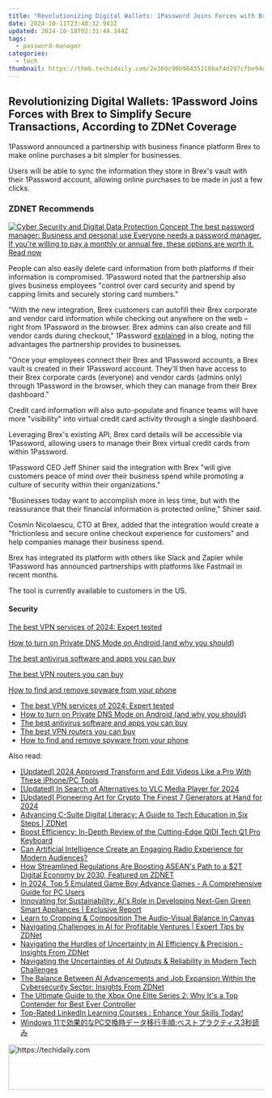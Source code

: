 ```yaml
---
title: "Revolutionizing Digital Wallets: 1Password Joins Forces with Brex to Simplify Secure Transactions, According to ZDNet Coverage"
date: 2024-10-11T23:48:32.941Z
updated: 2024-10-18T02:31:44.344Z
tags:
  - password-manager
categories:
  - tech
thumbnail: https://thmb.techidaily.com/2e369c90b98435218baf4d297cfbe94e377c61af5c1d1c6b298751c3dd981af2.jpg
---
```


## Revolutionizing Digital Wallets: 1Password Joins Forces with Brex to Simplify Secure Transactions, According to ZDNet Coverage

1Password announced a partnership with business finance platform Brex to make online purchases a bit simpler for businesses. 

Users will be able to sync the information they store in Brex's vault with their 1Password account, allowing online purchases to be made in just a few clicks. 

### **ZDNET** Recommends

[![Cyber Security and Digital Data Protection Concept](https://www.zdnet.com/a/img/resize/b984513c67ba4f8c0e132348960af5f4f0063327/2020/05/08/caa1687e-f4c5-463f-b479-789ccf6d5245/istock-1156386758.jpg?auto=webp&fit=crop&frame=1&height=238.5&width=459) The best password manager: Business and personal use Everyone needs a password manager. If you're willing to pay a monthly or annual fee, these options are worth it.  Read now](https://www.zdnet.com/article/best-password-manager/)

People can also easily delete card information from both platforms if their information is compromised. 1Password noted that the partnership also gives business employees "control over card security and spend by capping limits and securely storing card numbers."

"With the new integration, Brex customers can autofill their Brex corporate and vendor card information while checking out anywhere on the web – right from 1Password in the browser. Brex admins can also create and fill vendor cards during checkout," 1Password [explained](https://blog.1password.com/brex-1password/?utm%5Fmedium=partner-integration&utm%5Fsource=pressrelease&utm%5Fcampaign=Brex-1p) in a blog, noting the advantages the partnership provides to businesses.

"Once your employees connect their Brex and 1Password accounts, a Brex vault is created in their 1Password account. They'll then have access to their Brex corporate cards (everyone) and vendor cards (admins only) through 1Password in the browser, which they can manage from their Brex dashboard."

Credit card information will also auto-populate and finance teams will have more "visibility" into virtual credit card activity through a single dashboard.

Leveraging Brex's existing API, Brex card details will be accessible via 1Password, allowing users to manage their Brex virtual credit cards from within 1Password.

1Password CEO Jeff Shiner said the integration with Brex "will give customers peace of mind over their business spend while promoting a culture of security within their organizations."

"Businesses today want to accomplish more in less time, but with the reassurance that their financial information is protected online," Shiner said. 

Cosmin Nicolaescu, CTO at Brex, added that the integration would create a "frictionless and secure online checkout experience for customers" and help companies manage their business spend.

Brex has integrated its platform with others like Slack and Zapier while 1Password has announced partnerships with platforms like Fastmail in recent months. 

The tool is currently available to customers in the US. 

#### Security

[The best VPN services of 2024: Expert tested](https://www.zdnet.com/article/best-vpn/ "The best VPN services of 2024: Expert tested")

[How to turn on Private DNS Mode on Android (and why you should)](https://www.zdnet.com/article/how-to-turn-on-private-dns-mode-on-android-and-why-you-should/ "How to turn on Private DNS Mode on Android (and why you should)")

[The best antivirus software and apps you can buy](https://www.zdnet.com/article/best-antivirus/ "The best antivirus software and apps you can buy")

[The best VPN routers you can buy](https://www.zdnet.com/article/best-vpn-router/ "The best VPN routers you can buy")

[How to find and remove spyware from your phone](https://www.zdnet.com/article/how-to-find-and-remove-spyware-from-your-phone/ "How to find and remove spyware from your phone")

* [The best VPN services of 2024: Expert tested](https://www.zdnet.com/article/best-vpn/ "The best VPN services of 2024: Expert tested")
* [How to turn on Private DNS Mode on Android (and why you should)](https://www.zdnet.com/article/how-to-turn-on-private-dns-mode-on-android-and-why-you-should/ "How to turn on Private DNS Mode on Android (and why you should)")
* [The best antivirus software and apps you can buy](https://www.zdnet.com/article/best-antivirus/ "The best antivirus software and apps you can buy")
* [The best VPN routers you can buy](https://www.zdnet.com/article/best-vpn-router/ "The best VPN routers you can buy")
* [How to find and remove spyware from your phone](https://www.zdnet.com/article/how-to-find-and-remove-spyware-from-your-phone/ "How to find and remove spyware from your phone")

<ins class="adsbygoogle"
     style="display:block"
     data-ad-format="autorelaxed"
     data-ad-client="ca-pub-7571918770474297"
     data-ad-slot="1223367746"></ins>

<ins class="adsbygoogle"
     style="display:block"
     data-ad-client="ca-pub-7571918770474297"
     data-ad-slot="8358498916"
     data-ad-format="auto"
     data-full-width-responsive="true"></ins>

<span class="atpl-alsoreadstyle">Also read:</span>
<div><ul>
<li><a href="https://article-helps.techidaily.com/updated-2024-approved-transform-and-edit-videos-like-a-pro-with-these-iphonepc-tools/"><u>[Updated] 2024 Approved Transform and Edit Videos Like a Pro With These iPhone/PC Tools</u></a></li>
<li><a href="https://fox-helps.techidaily.com/updated-in-search-of-alternatives-to-vlc-media-player-for-2024/"><u>[Updated] In Search of Alternatives to VLC Media Player for 2024</u></a></li>
<li><a href="https://article-posts.techidaily.com/updated-pioneering-art-for-crypto-the-finest-7-generators-at-hand-for-2024/"><u>[Updated] Pioneering Art for Crypto The Finest 7 Generators at Hand for 2024</u></a></li>
<li><a href="https://app-tips.techidaily.com/advancing-c-suite-digital-literacy-a-guide-to-tech-education-in-six-steps-zdnet/"><u>Advancing C-Suite Digital Literacy: A Guide to Tech Education in Six Steps | ZDNet</u></a></li>
<li><a href="https://hardware-tips.techidaily.com/boost-efficiency-in-depth-review-of-the-cutting-edge-qidi-tech-q1-pro-keyboard/"><u>Boost Efficiency: In-Depth Review of the Cutting-Edge QIDI Tech Q1 Pro Keyboard</u></a></li>
<li><a href="https://app-tips.techidaily.com/can-artificial-intelligence-create-an-engaging-radio-experience-for-modern-audiences/"><u>Can Artificial Intelligence Create an Engaging Radio Experience for Modern Audiences?</u></a></li>
<li><a href="https://app-tips.techidaily.com/how-streamlined-regulations-are-boosting-aseans-path-to-a-2t-digital-economy-by-2030-featured-on-zdnet/"><u>How Streamlined Regulations Are Boosting ASEAN's Path to a $2T Digital Economy by 2030, Featured on ZDNET</u></a></li>
<li><a href="https://screen-mirroring-recording.techidaily.com/in-2024-top-5-emulated-game-boy-advance-games-a-comprehensive-guide-for-pc-users/"><u>In 2024, Top 5 Emulated Game Boy Advance Games - A Comprehensive Guide for PC Users</u></a></li>
<li><a href="https://app-tips.techidaily.com/innovating-for-sustainability-ais-role-in-developing-next-gen-green-smart-appliances-exclusive-report/"><u>Innovating for Sustainability: AI's Role in Developing Next-Gen Green Smart Appliances | Exclusive Report</u></a></li>
<li><a href="https://fox-helps.techidaily.com/learn-to-cropping-and-composition-the-audio-visual-balance-in-canvas/"><u>Learn to Cropping & Composition The Audio-Visual Balance in Canvas</u></a></li>
<li><a href="https://app-tips.techidaily.com/navigating-challenges-in-ai-for-profitable-ventures-expert-tips-by-zdnet/"><u>Navigating Challenges in AI for Profitable Ventures | Expert Tips by ZDNet</u></a></li>
<li><a href="https://app-tips.techidaily.com/navigating-the-hurdles-of-uncertainty-in-ai-efficiency-and-precision-insights-from-zdnet/"><u>Navigating the Hurdles of Uncertainty in AI Efficiency & Precision - Insights From ZDNet</u></a></li>
<li><a href="https://app-tips.techidaily.com/navigating-the-uncertainties-of-ai-outputs-and-reliability-in-modern-tech-challenges/"><u>Navigating the Uncertainties of AI Outputs & Reliability in Modern Tech Challenges</u></a></li>
<li><a href="https://app-tips.techidaily.com/the-balance-between-ai-advancements-and-job-expansion-within-the-cybersecurity-sector-insights-from-zdnet/"><u>The Balance Between AI Advancements and Job Expansion Within the Cybersecurity Sector: Insights From ZDNet</u></a></li>
<li><a href="https://buynow-info.techidaily.com/the-ultimate-guide-to-the-xbox-one-elite-series-2-why-its-a-top-contender-for-best-ever-controller/"><u>The Ultimate Guide to the Xbox One Elite Series 2: Why It's a Top Contender for Best Ever Controller</u></a></li>
<li><a href="https://buynow-reviews.techidaily.com/top-rated-linkedin-learning-courses-enhance-your-skills-today/"><u>Top-Rated LinkedIn Learning Courses : Enhance Your Skills Today!</u></a></li>
<li><a href="https://fox-pages.techidaily.com/windows-11pc3/"><u>Windows 11で効果的なPC交換時データ移行手順:ベストプラクティス3秒読み</u></a></li>
</ul></div>

<!-- affiliate ads begin -->
<a href="https://appsumo.8odi.net/c/5597632/2100542/7443" target="_top" id="2100542">
  <img src="//a.impactradius-go.com/display-ad/7443-2100542" border="0" alt="https://techidaily.com" width="728" height="90"/>
</a>
<img height="0" width="0" src="https://appsumo.8odi.net/i/5597632/2100542/7443" style="position:absolute;visibility:hidden;" border="0" />
<!-- affiliate ads end -->

